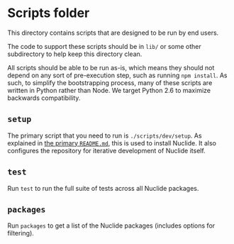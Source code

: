 # Scripts folder

This directory contains scripts that are designed to be run by end users.

The code to support these scripts should be in `lib/` or some other subdirectory
to help keep this directory clean.

All scripts should be able to be run as-is, which means they should not depend
on any sort of pre-execution step, such as running `npm install`. As such, to
simplify the bootstrapping process, many of these scripts are written in Python
rather than Node. We target Python 2.6 to maximize backwards compatibility.

## `setup`

The primary script that you need to run is `./scripts/dev/setup`. As explained in
[the primary `README.md`](../README.md), this is used to install Nuclide.
It also configures the repository for iterative development of Nuclide itself.

## `test`

Run `test` to run the full suite of tests across all Nuclide packages.

## `packages`

Run `packages` to get a list of the Nuclide packages (includes options for filtering).
